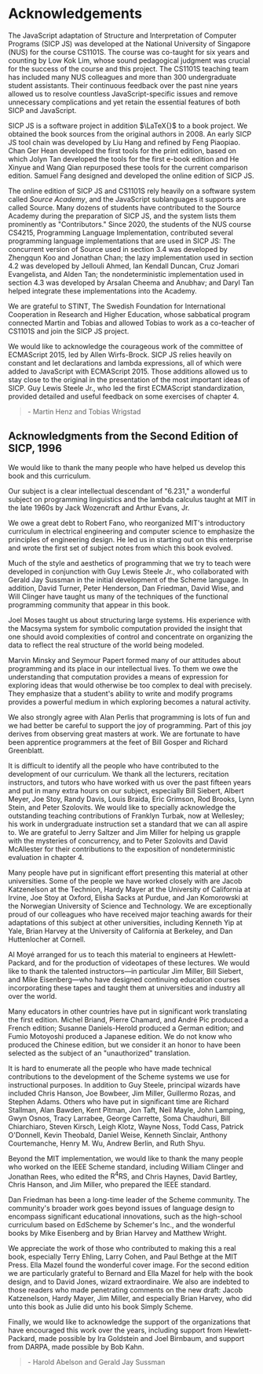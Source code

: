 # Acknowledgements

The JavaScript adaptation of Structure and Interpretation of Computer Programs (SICP JS) was developed at the National University of Singapore (NUS) for the course CS1101S. The course was co-taught for six years and counting by Low Kok Lim, whose sound pedagogical judgment was crucial for the success of the course and this project. The CS1101S teaching team has included many NUS colleagues and more than 300 undergraduate student assistants. Their continuous feedback over the past nine years allowed us to resolve countless JavaScript-specific issues and remove unnecessary complications and yet retain the essential features of both SICP and JavaScript.

SICP JS is a software project in addition $\LaTeX{}$ to a book project. We obtained the  book sources from the original authors in 2008. An early SICP JS tool chain was developed by Liu Hang and refined by Feng Piaopiao. Chan Ger Hean developed the first tools for the print edition, based on which Jolyn Tan developed the tools for the first e-book edition and He Xinyue and Wang Qian repurposed these tools for the current comparison edition. Samuel Fang designed and developed the online edition of SICP JS.

The online edition of SICP JS and CS1101S rely heavily on a software system called *Source Academy*, and the JavaScript sublanguages it supports are called Source. Many dozens of students have contributed to the Source Academy during the preparation of SICP JS, and the system lists them prominently as "Contributors." Since 2020, the students of the NUS course CS4215, Programming Language Implementation, contributed several programming language implementations that are used in SICP JS: The concurrent version of Source used in section 3.4 was developed by Zhengqun Koo and Jonathan Chan; the lazy implementation used in section 4.2 was developed by Jellouli Ahmed, Ian Kendall Duncan, Cruz Jomari Evangelista, and Alden Tan; the nondeterministic implementation used in section 4.3 was developed by Arsalan Cheema and Anubhav; and Daryl Tan helped integrate these implementations into the Academy.

We are grateful to STINT, The Swedish Foundation for International Cooperation in Research and Higher Education, whose sabbatical program connected Martin and Tobias and allowed Tobias to work as a co-teacher of CS1101S and join the SICP JS project.

We would like to acknowledge the courageous work of the committee of ECMAScript 2015, led by Allen Wirfs-Brock. SICP JS relies heavily on constant and let declarations and lambda expressions, all of which were added to JavaScript with ECMAScript 2015. Those additions allowed us to stay close to the original in the presentation of the most important ideas of SICP. Guy Lewis Steele Jr., who led the first ECMAScript standardization, provided detailed and useful feedback on some exercises of chapter 4.

> \- Martin Henz and Tobias Wrigstad

## Acknowledgments from the Second Edition of SICP, 1996

We would like to thank the many people who have helped us develop this book and this curriculum.

Our subject is a clear intellectual descendant of "6.231," a wonderful subject on programming linguistics and the lambda calculus taught at MIT in the late 1960s by Jack Wozencraft and Arthur Evans, Jr.

We owe a great debt to Robert Fano, who reorganized MIT's introductory curriculum in electrical engineering and computer science to emphasize the principles of engineering design. He led us in starting out on this enterprise and wrote the first set of subject notes from which this book evolved.

Much of the style and aesthetics of programming that we try to teach were developed in conjunction with Guy Lewis Steele Jr., who collaborated with Gerald Jay Sussman in the initial development of the Scheme language. In addition, David Turner, Peter Henderson, Dan Friedman, David Wise, and Will Clinger have taught us many of the techniques of the functional programming community that appear in this book.

Joel Moses taught us about structuring large systems. His experience with the Macsyma system for symbolic computation provided the insight that one should avoid complexities of control and concentrate on organizing the data to reflect the real structure of the world being modeled.

Marvin Minsky and Seymour Papert formed many of our attitudes about programming and its place in our intellectual lives. To them we owe the understanding that computation provides a means of expression for exploring ideas that would otherwise be too complex to deal with precisely. They emphasize that a student's ability to write and modify programs provides a powerful medium in which exploring becomes a natural activity.

We also strongly agree with Alan Perlis that programming is lots of fun and we had better be careful to support the joy of programming. Part of this joy derives from observing great masters at work. We are fortunate to have been apprentice programmers at the feet of Bill Gosper and Richard Greenblatt.

It is difficult to identify all the people who have contributed to the development of our curriculum. We thank all the lecturers, recitation instructors, and tutors who have worked with us over the past fifteen years and put in many extra hours on our subject, especially Bill Siebert, Albert Meyer, Joe Stoy, Randy Davis, Louis Braida, Eric Grimson, Rod Brooks, Lynn Stein, and Peter Szolovits. We would like to specially acknowledge the outstanding teaching contributions of Franklyn Turbak, now at Wellesley; his work in undergraduate instruction set a standard that we can all aspire to. We are grateful to Jerry Saltzer and Jim Miller for helping us grapple with the mysteries of concurrency, and to Peter Szolovits and David McAllester for their contributions to the exposition of nondeterministic evaluation in chapter 4.

Many people have put in significant effort presenting this material at other universities. Some of the people we have worked closely with are Jacob Katzenelson at the Technion, Hardy Mayer at the University of California at Irvine, Joe Stoy at Oxford, Elisha Sacks at Purdue, and Jan Komorowski at the Norwegian University of Science and Technology. We are exceptionally proud of our colleagues who have received major teaching awards for their adaptations of this subject at other universities, including Kenneth Yip at Yale, Brian Harvey at the University of California at Berkeley, and Dan Huttenlocher at Cornell.

Al Moyé arranged for us to teach this material to engineers at Hewlett-Packard, and for the production of videotapes of these lectures. We would like to thank the talented instructors—in particular Jim Miller, Bill Siebert, and Mike Eisenberg—who have designed continuing education courses incorporating these tapes and taught them at universities and industry all over the world.

Many educators in other countries have put in significant work translating the first edition. Michel Briand, Pierre Chamard, and André Pic produced a French edition; Susanne Daniels-Herold produced a German edition; and Fumio Motoyoshi produced a Japanese edition. We do not know who produced the Chinese edition, but we consider it an honor to have been selected as the subject of an "unauthorized" translation.

It is hard to enumerate all the people who have made technical contributions to the development of the Scheme systems we use for instructional purposes. In addition to Guy Steele, principal wizards have included Chris Hanson, Joe Bowbeer, Jim Miller, Guillermo Rozas, and Stephen Adams. Others who have put in significant time are Richard Stallman, Alan Bawden, Kent Pitman, Jon Taft, Neil Mayle, John Lamping, Gwyn Osnos, Tracy Larrabee, George Carrette, Soma Chaudhuri, Bill Chiarchiaro, Steven Kirsch, Leigh Klotz, Wayne Noss, Todd Cass, Patrick O'Donnell, Kevin Theobald, Daniel Weise, Kenneth Sinclair, Anthony Courtemanche, Henry M. Wu, Andrew Berlin, and Ruth Shyu.

Beyond the MIT implementation, we would like to thank the many people who worked on the IEEE Scheme standard, including William Clinger and Jonathan Rees, who edited the $\mathrm{R}^{4} \mathrm{RS}$, and Chris Haynes, David Bartley, Chris Hanson, and Jim Miller, who prepared the IEEE standard.

Dan Friedman has been a long-time leader of the Scheme community. The community's broader work goes beyond issues of language design to encompass significant educational innovations, such as the high-school curriculum based on EdScheme by Schemer's Inc., and the wonderful books by Mike Eisenberg and by Brian Harvey and Matthew Wright.

We appreciate the work of those who contributed to making this a real book, especially Terry Ehling, Larry Cohen, and Paul Bethge at the MIT Press. Ella Mazel found the wonderful cover image. For the second edition we are particularly grateful to Bernard and Ella Mazel for help with the book design, and to David Jones, wizard extraordinaire. We also are indebted to those readers who made penetrating comments on the new draft: Jacob Katzenelson, Hardy Mayer, Jim Miller, and especially Brian Harvey, who did unto this book as Julie did unto his book Simply Scheme.

Finally, we would like to acknowledge the support of the organizations that have encouraged this work over the years, including support from Hewlett-Packard, made possible by Ira Goldstein and Joel Birnbaum, and support from DARPA, made possible by Bob Kahn.

> \- Harold Abelson and Gerald Jay Sussman

